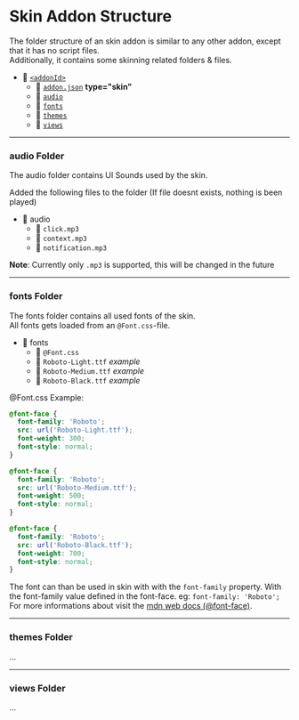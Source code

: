 # Skin Addon Structure

The folder structure of an skin addon is similar to any other addon, except that it has no script files.  
Additionally, it contains some skinning related folders & files.

- 📁 [`<addonId>`](/development/misc/addonid.md)
  - 📰 [`addon.json`](/development/addon/addonjson.md) **type="skin"**
  - 📁 [`audio`](#audio-folder)
  - 📁 [`fonts`](#fonts-folder)
  - 📁 [`themes`](#themes-folder)
  - 📁 [`views`](#views-folder)

___
### audio Folder
The audio folder contains UI Sounds used by the skin.

Added the following files to the folder (If file doesnt exists, nothing is been played)  

- 📁 audio
  - 📰 `click.mp3`
  - 📰 `context.mp3`
  - 📰 `notification.mp3`

**Note**: Currently only `.mp3` is supported, this will be changed in the future
___
### fonts Folder

The fonts folder contains all used fonts of the skin.  
All fonts gets loaded from an `@Font.css`-file.

- 📁 fonts
  - 📰 `@Font.css`
  - 📰 `Roboto-Light.ttf` *example*
  - 📰 `Roboto-Medium.ttf` *example*
  - 📰 `Roboto-Black.ttf` *example*

@Font.css Example:
```css
@font-face {
  font-family: 'Roboto';
  src: url('Roboto-Light.ttf');
  font-weight: 300;
  font-style: normal;
}

@font-face {
  font-family: 'Roboto';
  src: url('Roboto-Medium.ttf');
  font-weight: 500;
  font-style: normal;
}

@font-face {
  font-family: 'Roboto';
  src: url('Roboto-Black.ttf');
  font-weight: 700;
  font-style: normal;
}

```
The font can than be used in skin with with the `font-family` property. With the  font-family value defined in the font-face.
eg: `font-family: 'Roboto';`  
For more informations about visit the [mdn web docs (@font-face)](https://developer.mozilla.org/en-US/docs/Web/CSS/@font-face).
___
### themes Folder
...
___
### views Folder
...
